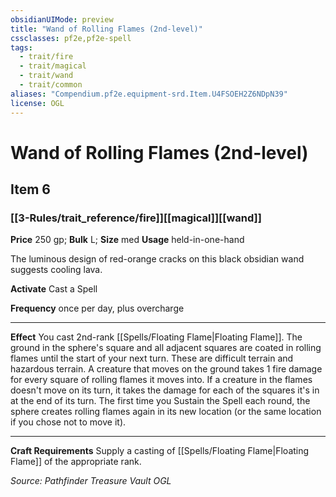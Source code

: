 ```yaml
---
obsidianUIMode: preview
title: "Wand of Rolling Flames (2nd-level)"
cssclasses: pf2e,pf2e-spell
tags:
  - trait/fire
  - trait/magical
  - trait/wand
  - trait/common
aliases: "Compendium.pf2e.equipment-srd.Item.U4FSOEH2Z6NDpN39"
license: OGL
---
```

# Wand of Rolling Flames (2nd-level)
## Item 6
### [[3-Rules/trait_reference/fire]][[magical]][[wand]]


**Price** 250 gp; 
**Bulk** L; **Size** med
**Usage** held-in-one-hand

The luminous design of red-orange cracks on this black obsidian wand suggests cooling lava.

**Activate** Cast a Spell

**Frequency** once per day, plus overcharge

* * *

**Effect** You cast 2nd-rank [[Spells/Floating Flame|Floating Flame]]. The ground in the sphere's square and all adjacent squares are coated in rolling flames until the start of your next turn. These are difficult terrain and hazardous terrain. A creature that moves on the ground takes 1 fire damage for every square of rolling flames it moves into. If a creature in the flames doesn't move on its turn, it takes the damage for each of the squares it's in at the end of its turn. The first time you Sustain the Spell each round, the sphere creates rolling flames again in its new location (or the same location if you chose not to move it).

* * *

**Craft Requirements** Supply a casting of [[Spells/Floating Flame|Floating Flame]] of the appropriate rank.

*Source: Pathfinder Treasure Vault*
*OGL*